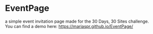 # EventPage
a simple event invitation page made for the 30 Days, 30 Sites challenge.
You can find a demo here: https://mariaspr.github.io/EventPage/
